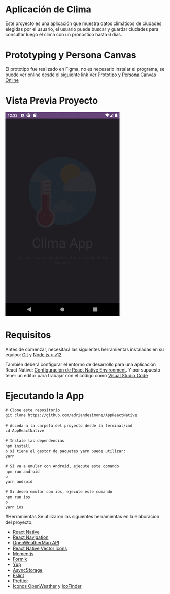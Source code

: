# Aplicación de Clima
Este proyecto es una aplicación que muestra datos climáticos de ciudades elegidas por el usuario, el usuario puede buscar y guardar ciudades para consultar luego el clima con un pronostico hasta 6 días.

# Prototyping y Persona Canvas
El prototipo fue realizado en Figma, no es necesario instalar el programa, se puede ver online desde el siguiente link [Ver Prototipo y Persona Canvas Online](https://www.figma.com/file/RbcUfuYrI8hzPMzERBanGT/weather-app-(Community)?node-id=0%3A1)

# Vista Previa Proyecto
![image description](climaapp.gif)

# Requisitos
Antes de comenzar, necesitará las siguientes herramientas instaladas en su equipo: [Git](https://git-scm.com/) y [Node.js > v12](https://nodejs.org/en/).

También deberá configurar el entorno de desarrollo para una aplicación React Native: [Configuración de React Native Environment](https://reactnative.dev/docs/environment-setup). Y por supuesto tener un editor para trabajar con el código como [Visual Studio Code](https://code.visualstudio.com/)

# Ejecutando la App
```
# Clone este repositorio
git clone https://github.com/adriandesimone/AppReactNative

# Acceda a la carpeta del proyecto desde la terminal/cmd
cd AppReactNative

# Instale las dependencias
npm install
o si tiene el gestor de paquetes yarn puede utilizar:
yarn

# Si va a emular con Android, ejecute este comando
npm run android
o
yarn android

# Si desea emular con ios, ejecute este comando
npm run ios
o
yarn ios
```

#Herramientas
Se utilizaron las siguientes herramientas en la elaboracion del proyecto:

* [React Native](https://reactnative.dev/)
* [React Navigation](https://reactnavigation.org/)
* [OpenWeatherMap API](https://openweathermap.org/api)
* [React Native Vector Icons](https://github.com/oblador/react-native-vector-icons)
* [Momentjs](https://momentjs.com/)
* [Formik](https://formik.org/)
* [Yup](https://github.com/jquense/yup)
* [AsyncStorage](https://github.com/react-native-async-storage/async-storage)
* [Eslint](https://eslint.org/)
* [Prettier](https://prettier.io/)
* [Iconos OpenWeather](https://github.com/yuvraaaj/openweathermap-api-icons/tree/master/icons) y [IcoFinder](https://www.iconfinder.com)

